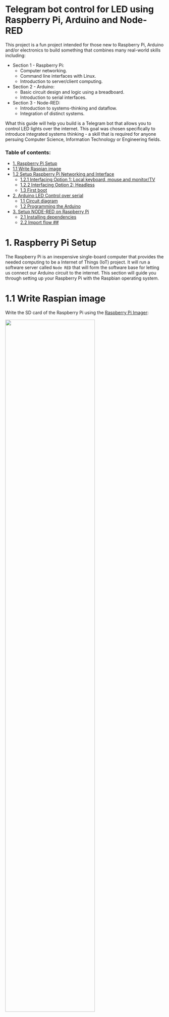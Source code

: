 <h1> Telegram bot control for LED using Raspberry Pi, Arduino and Node-RED </h1>

This project is a fun project intended for those new to Raspberry Pi, Arduino and/or electronics to build something that combines many real-world skills including:
- Section 1 - Raspberry Pi:
  - Computer networking.
  - Command line interfaces with Linux.
  - Introduction to server/client computing.
- Section 2 - Arduino:
  - Basic circuit design and logic using a breadboard.
  - Introduction to serial interfaces.
- Section 3 - Node-RED:
  - Introduction to systems-thinking and dataflow.
  - Integration of distinct systems.

What this guide will help you build is a Telegram bot that allows you to control LED lights over the internet. This goal was chosen specifically to introduce integrated systems thinking - a skill that is required for anyone persuing Computer Science, Information Technology or Engineering fields.

<h3>Table of contents:</h3>

- [1. Raspberry Pi Setup](#1-raspberry-pi-setup)
- [1.1 Write Raspian image](#11-write-raspian-image)
- [1.2 Setup Raspberry Pi Networking and Interface](#12-setup-raspberry-pi-networking-and-interface)
  - [1.2.1 Interfacing Option 1: Local keyboard, mouse and monitor/TV](#121-interfacing-option-1-local-keyboard-mouse-and-monitortv)
  - [1.2.2 Interfacing Option 2: Headless](#122-interfacing-option-2-headless)
  - [1.3 First boot](#13-first-boot)
- [2. Arduino LED Control over serial](#2-arduino-led-control-over-serial)
  - [1.1 Circuit diagram](#11-circuit-diagram)
  - [1.2 Programming the Arduino](#12-programming-the-arduino)
- [3. Setup NODE-RED  on Raspberry Pi](#3-setup-node-red--on-raspberry-pi)
  - [2.1 Installing dependencies](#21-installing-dependencies)
  - [2.2 Import flow ##](#22-import-flow-)

# 1. Raspberry Pi Setup #

The Raspberry Pi is an inexpensive single-board computer that provides the needed computing to be a Internet of Things (IoT) project. It will run a software server called `Node RED` that will form the software base for letting us connect our Arduino circuit to the internet. This section will guide you through setting up your Raspberry Pi with the Raspbian operating system.

# 1.1 Write Raspian image #
Write the SD card of the Raspberry Pi using the [Raspberry Pi Imager](https://www.raspberrypi.org/software/):

<img src=".readme/rpi-imager.gif" width="75%"/>

This will take a while depending on your internet connection... grab a cup of coffee.

# 1.2 Setup Raspberry Pi Networking and Interface #

Once the Raspian image is written, you'll need to setup wireless networking for the Rasperry Pi and choose a means of interfacing with the Raspberry Pi. These are described in the following sections.

## 1.2.1 Interfacing Option 1: Local keyboard, mouse and monitor/TV ##
This is the simplest interface - you plug in your keyboard and mouse into the USB ports on the Raspberry Pi, connect your monitor to the HDMI port and finally insert the SD card in the slot on the Raspberry Pi. You're good to go - power it on and you should boot into the interface. On first boot-up you will be presented with a wizard to guide you through the networking options including the Wi-Fi setup. Continue to [1.2.5](#125-finding-the-ip-address-of-your-raspberry-pi-on-the-network) once you have completed the wizard.

## 1.2.2 Interfacing Option 2: Headless ##
If you don't have access to a spare keyboard, mouse or monitor - you'll need to use this option. Even if you have access, headless access is usually more convenient once set up. It'll allow you to control your Raspberry Pi without the need for these peripherals but will require network access to be available as soon as the Raspberry Pi starts. With an Ethernet cable this is simple but setting it up using Wi-Fi requires additional preparation before **before** inserting the SD card into the Raspberry Pi.

After the SD card has been written, it will have a `boot` partition. In the root of this partition create a file called `wpa_supplicant.conf`. Create the file with [VSCode](https://code.visualstudio.com/download) and paste this content in the file:
```bash
ctrl_interface=DIR=/var/run/wpa_supplicant GROUP=netdev
update_config=1
country=<Insert 2 letter ISO 3166-1 country code here e.g. US, UK etc.>

network={
 ssid="<Name of your wireless LAN>"
 psk="<Password for your wireless LAN>"
}
```

You'll also need to enable [SSH](https://en.wikipedia.org/wiki/SSH_(Secure_Shell)) by creating another file called `ssh` in the same root directory. This file is empty.

You can now power up your Raspberry Pi. It can take a couple of minutes for the Raspberry Pi to start up and connect to your network. You'll need to find the `IP address` of your Pi on the network so you can connect to it. I use an Android app called `Fing` to scan my network for devices. While your phone is connected to the same network as your Raspberry Pi, run the scan to find the IP address:

<img src=".readme/fing.png" width="50%"/>

The app reveals that the IP address assigned to the Raspberry Pi is `192.168.10.21`. Note down the IP assigned by your router, it'll most likely be different from mine and you'll need it at several points in the guide.

## 1.3 First boot ##

With a first boot on the Raspberry Pi, there will be some configuration to do. If you have local access to the Raspberry Pi, a wizard will guide you through the process. If you have set up your Raspberry Pi in `headless` mode, you should do this configuration over `SSH`. Log in to the Raspberry Pi with a `command prompt` window:

```bash
ssh pi@<IP of Pi on your network>
# answer yes to prompt
# use the default password 'raspberry'
```
My login resembled this:
```bash
# e.g.
ssh pi@192.168.10.21
The authenticity of host '192.168.10.21 (192.168.10.21)' can't be established.
ECDSA key fingerprint is SHA256:TM3e3Z3+eHH0zng0a4qOWIC/cuPipFpUCFHp+cNZGHA.
Are you sure you want to continue connecting (yes/no/[fingerprint])? yes
Warning: Permanently added '192.168.10.21' (ECDSA) to the list of known hosts.
pi@192.168.10.21's password: 
Linux raspberrypi 5.4.79-v7l+ #1373 SMP Mon Nov 23 13:27:40 GMT 2020 armv7l

The programs included with the Debian GNU/Linux system are free software;
the exact distribution terms for each program are described in the
individual files in /usr/share/doc/*/copyright.

Debian GNU/Linux comes with ABSOLUTELY NO WARRANTY, to the extent
permitted by applicable law.

SSH is enabled and the default password for the 'pi' user has not been changed.
This is a security risk - please login as the 'pi' user and type 'passwd' to set a new password.

```

On first boot, it is advisable to:
- Change the default password
- Enable VNC access
- Set the display resolution - needed for VNC connections if no display is physically connected to the Pi.
- Set the timezone
- Set the system locale
```bash
sudo raspi-config
# Use Arrow-Keys and Tab to navigate, Space-bar and Enter to select or confirm. 
# You need to reboot after finishing the configuration, as prompted.
```
<img src=".readme/raspi-config.gif" width="75%"/>

After the reboot, you'll need to log in with SSH again, now using your new password.

Once logged in, you should update and out-of-date packages, although it isn't strictly required and takes some time (especially on slow SD cards):
```bash
sudo apt update
sudo apt upgrade -y
```

We can now connect to the Raspberry Pi in another way: VNC. This will give us a more visual interface if you aren't very comfortable with SSH. Download the [RealVNC Viewer](https://www.realvnc.com/en/connect/download/viewer) client and install it. Once installed, you can connect to your running Raspberry Pi using the same combination of `IP address`, `username` and `password` used for SSH:

<img src=".readme/vnc-connection.gif" width="75%"/>

This will give you the same interface to your Pi as users running in a local interface. Once it is running, you can start `Node RED`. Depending on the image you flashed to the SD card, it might already be installed. If you don't have it installed (and your previous `apt upgrade` command has finished) you can install it easily from `Recommended Software` in the `Programming`:

<img src=".readme/install-node-red.gif" width="75%"/>

This will also take long if you have a slow SD card like I do... don't cheap out on SD cards. Eventually it'll finish:

<img src=".readme/install-node-red-complete.gif" width="75%"/>

Now that `Node-RED` is installed, simplify things by enabling its service so it starts up automatically when your Raspberry Pi starts up. Over ssh, run:
```bash
sudo systemctl enable nodered.service
sudo reboot
```
Once your Pi starts up again, the service will start the Node-RED server and you can connect to the it by connecting to `http://<IP of your raspberry pi>:1880` from any computer on the same network:

<img src=".readme/node-red-firefox.gif" width="75%"/>

Congratulations, you now have a functional Raspberry Pi server running Node RED! You will not need to access the server over SSH or VNC for the remainder of the guide.

# 2. Arduino LED Control over serial #

Whereas the Raspberry Pi used in the first section represents a high-level system akin to a computer, the Arduino represents a low-level system akin to a digital radio. Where the Raspberry Pi uses a microprocessor with multiple cores, a large memory pool and a high clockspeed; the Arduino uses a microcontroller that has a lot less computing power but also uses a fraction of the electricity and is well-suited to electronics rather than general computing. We'll use the strengths of both in this project.

## 1.1 Circuit diagram ##
Using the Arduino, LEDs, resistors, breadboard and dupont jumpers, create the following circuit (or logical equivalent).

<img src=".readme/circuit.png" width="100%"/>

Remember to set the pin variables in `/src/main.cpp` to match your particular wiring to PWM pins:
```C++
const int redPin = 6;
const int orangePin = 9;
const int greenPin = 5;
```

## 1.2 Programming the Arduino ##

You can program the microcontroller on the Arduino with multiple tools including:
- [PlatformIO](https://platformio.org/)
- [Arduino IDE](https://www.arduino.cc/en/software)

My preference is for PlatformIO but Arduino IDE can be used as well. Download [Visual Studio Code](https://code.visualstudio.com/download) and install the [PlatformIO](https://platformio.org/) plugin.

One part of the code that will be running on the Arduino is not in this codebase, it is published as a free `library` that will need to be imported for the code to function. 

1. Add `ArduinoJSON` library:
 - <img src=".readme/libArduinoJSON.png" width="100%"/>
 - If you are using Arduino IDE, you can add the library by searching for it in the `Manage Libraries` entry under `Tools`. 
2. Project Tasks:
 - `Build`, then `Upload and Monitor` <img src=".readme/build.png" width="100%"/>
 - If you are using Arduino IDE, copy the content of `src/main.cpp` and paste it into the editor.
3. Type in Serial Window (input will be hidden):
    ```json
    //send 'red' over serial:
    {"red":false,"orange":true,"green":true}
    //send 'orange' over serial:
    {"red":false,"orange":false,"green":true}
    //send 'green' over serial:
    {"red":false,"orange":false,"green":false}
    //send 'red' over serial again:
    {"red":true,"orange":false,"green":false}
    //send 'on' over serial again:
    {"red":true,"orange":true,"green":true}
    //send 'off' over serial again:
    {"red":false,"orange":false,"green":false}
    ```

# 3. Setup NODE-RED  on Raspberry Pi #

Node-RED is already installed on recent versions Raspbian, so start it up and open up the UI in a browser:

<img src=".readme/node_red_blank.png" width="100%"/>

## 2.1 Installing dependencies ##

Before importing the flow, you'll need to import the following palette modules:
1. [node-red-contrib-telegrambot](https://flows.nodered.org/node/node-red-contrib-telegrambot) - used to communicate with your telegram bot. 
   - <img src=".readme/node_red_telegram_bot.png" width="25%"/>
2. [node-red-contrib-rpi-imagecapture](https://flows.nodered.org/node/node-red-contrib-rpi-imagecapture) - used to capture an image using a webcam connected to the Raspberry Pi with USB. 
   - <img src=".readme/node_red_image_capture.png" width="25%"/>
3. [node-red-contrib-image-output](https://flows.nodered.org/node/node-red-contrib-image-output) - used to display the captured image in the flow for debugging purposes.
   - <img src=".readme/node_red_image_preview.png" width="25%"/>

For reference:  After installing all these packages through the UI, these were the versions of the libraries tested on a vanilla Raspbian build:
```bash
pi@raspberrypi:~/.node-red $ npm list --depth 0
npm WARN npm npm does not support Node.js v10.21.0
npm WARN npm You should probably upgrade to a newer version of node as we
npm WARN npm cannot make any promises that npm will work with this version.
npm WARN npm Supported releases of Node.js are the latest release of 4, 6, 7, 8, 9.
npm WARN npm You can find the latest version at https://nodejs.org/
node-red-project@0.0.1 /home/pi/.node-red
├── node-red-contrib-image-output@0.6.2
├── node-red-contrib-rpi-imagecapture@0.0.2
└── node-red-contrib-telegrambot@8.9.6
```


## 2.2 Import flow ## 
In the top-right menu, select **import**:

<img src=".readme/node_red_import.png" width="100%"/>

Select the file `.node-red-flow/flows.json` and import it. The flow should resemble this:

<img src=".readme/node_red_imported.png" width="100%"/>